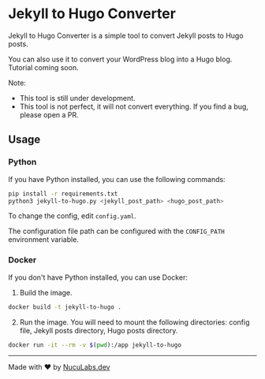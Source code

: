 # Jekyll to Hugo Converter

Jekyll to Hugo Converter is a simple tool to convert Jekyll posts to Hugo posts.

You can also use it to convert your WordPress blog into a Hugo blog. Tutorial coming soon.

Note:
- This tool is still under development.
- This tool is not perfect, it will not convert everything. If you find a bug, please open a PR.

## Usage

### Python

If you have Python installed, you can use the following commands:

```bash
pip install -r requirements.txt
python3 jekyll-to-hugo.py <jekyll_post_path> <hugo_post_path>
```

To change the config, edit `config.yaml`.

The configuration file path can be configured with the `CONFIG_PATH` environment variable.

### Docker

If you don't have Python installed, you can use Docker:

1. Build the image.

```bash
docker build -t jekyll-to-hugo .
```

2. Run the image. You will need to mount the following directories: config file, Jekyll posts directory, Hugo posts directory.

```bash
docker run -it --rm -v $(pwd):/app jekyll-to-hugo
```

---
Made with ❤️ by [NucuLabs.dev](https://blog.nuculabs.dev)